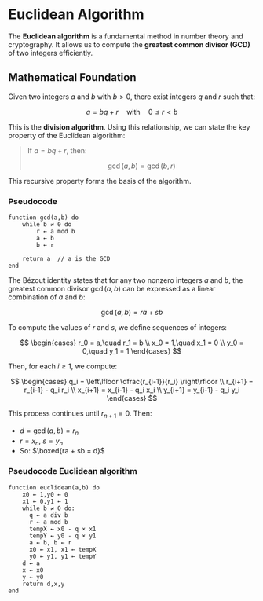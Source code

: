 # Euclidean Algorithm

The **Euclidean algorithm** is a fundamental method in number theory and cryptography. It allows us to compute the **greatest common divisor (GCD)** of two integers efficiently.

## Mathematical Foundation

Given two integers $a$ and $b$ with $b > 0$, there exist integers $q$ and $r$ such that:

$$
a = bq + r \quad \text{with} \quad 0 \leq r < b
$$

This is the **division algorithm**. Using this relationship, we can state the key property of the Euclidean algorithm:

> If $a = bq + r$, then:
>
> $$\gcd(a, b) = \gcd(b, r) $$

This recursive property forms the basis of the algorithm.

### Pseudocode

```pseudo
function gcd(a,b) do
    while b ≠ 0 do
        r ← a mod b
        a ← b
        b ← r

    return a  // a is the GCD
end
```

The Bézout identity states that for any two nonzero integers $a$ and $b$, the greatest common divisor $\gcd(a, b)$ can be expressed as a linear combination of $a$ and $b$:

$$
\gcd(a, b) = ra + sb
$$

To compute the values of $r$ and $s$, we define sequences of integers:

$$
\begin{cases}
r_0 = a,\quad r_1 = b \\
x_0 = 1,\quad x_1 = 0 \\
y_0 = 0,\quad y_1 = 1
\end{cases}
$$

Then, for each $i \geq 1$, we compute:

$$
\begin{cases}
q_i = \left\lfloor \dfrac{r_{i-1}}{r_i} \right\rfloor \\
r_{i+1} = r_{i-1} - q_i r_i \\
x_{i+1} = x_{i-1} - q_i x_i \\
y_{i+1} = y_{i-1} - q_i y_i
\end{cases}
$$

This process continues until $r_{n+1} = 0$. Then:

- $d = \gcd(a, b) = r_n$
- $r = x_n$, $s = y_n$
- So: $\boxed{ra + sb = d}$

### Pseudocode Euclidean algorithm

```pseudo
function euclidean(a,b) do
    x0 ← 1,y0 ← 0
    x1 ← 0,y1 ← 1
    while b ≠ 0 do:
      q ← a div b
      r ← a mod b
      tempX ← x0 - q × x1
      tempY ← y0 - q × y1
      a ← b, b ← r
      x0 ← x1, x1 ← tempX
      y0 ← y1, y1 ← tempY
    d ← a
    x ← x0
    y ← y0
    return d,x,y
end
```
